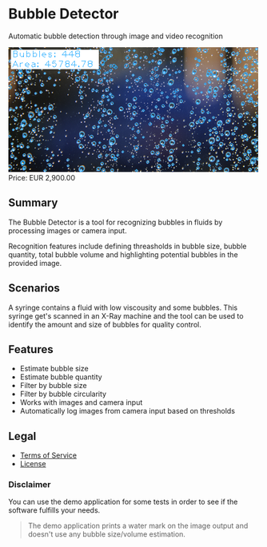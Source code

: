 # Bubble Detector

Automatic bubble detection through image and video recognition

<div class="splash">
    <img alt="Splash" src="/content/solutions/ongoing/Bubble_Detector/img/Bubble_Detector_splash.png">
    <div class="price">Price: EUR 2,900.00</div>
    <div class="purchase">
        <!--<a class="button" href="#">Demo</a>
        <a class="button" href="#">Buy</a>-->
    </div>
</div>

## Summary

The Bubble Detector is a tool for recognizing bubbles in fluids by processing images or camera input.

Recognition features include defining threasholds in bubble size, bubble quantity, total bubble volume and highlighting potential bubbles in the provided image.

## Scenarios

A syringe contains a fluid with low viscousity and some bubbles. This syringe get's scanned in an X-Ray machine and the tool can be used to identify the amount and size of bubbles for quality control.

## Features

* Estimate bubble size
* Estimate bubble quantity
* Filter by bubble size
* Filter by bubble circularity
* Works with images and camera input
* Automatically log images from camera input based on thresholds

## Legal

* [Terms of Service](/en/terms)
* [License](/content/licenses/LICENSE%20V2.txt)

### Disclaimer

You can use the demo application for some tests in order to see if the software fulfills your needs.

> The demo application prints a water mark on the image output and doesn't use any bubble size/volume estimation.
